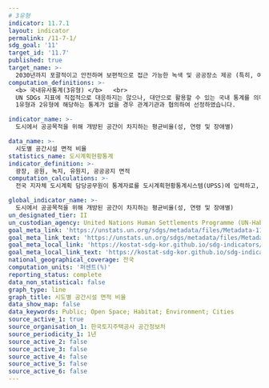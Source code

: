 ```yaml
---
# 3유형
indicator: 11.7.1
layout: indicator
permalink: /11-7-1/
sdg_goal: '11'
target_id: '11.7'
published: true
target_name: >-
  2030년까지 포괄적이고 안전하며 보편적으로 접근 가능한 녹색 및 공공장소 제공 (특히, 여성, 아동, 노인, 장애인)
computation_definitions: >-
  <b> 국내유사통계(3유형) </b>   <br>
  UN SDGs 지표에 직접적으로 대응하지는 않으나, 대안으로 활용할 수 있는 국내 통계를 의미합니다.    <br> 
  1유형과 2유형에 해당하는 통계가 없을 경우 관계기관과 협의하여 선정하였습니다.  

indicator_name: >-
  도시에서 공공목적을 위해 개방된 공간이 차지하는 평균비율(성, 연령 및 장애별)

data_name: >-
  시도별 공간시설 면적 비율
statistics_name: 도시계획현황통계
indicator_definition: >-
  광장, 공원, 녹지, 유원지, 공공공지 면적
computation_calculations: >-
  전국 지자체 도시계획 담당공무원이 통계자료를 도시계획현황통계시스템(UPSS)에 입력하고, 국토교통부 및 한국토지주택공사에서 입력자료를 검증하여 통계를 최종 생산

global_indicator_name: >-
  도시에서 공공목적을 위해 개방된 공간이 차지하는 평균비율(성, 연령 및 장애별)
un_designated_tier: II
un_custodian_agency: United Nations Human Settlements Programme (UN-Habitat)
goal_meta_link: 'https://unstats.un.org/sdgs/metadata/files/Metadata-11-07-01.pdf'
goal_meta_link_text: 'https://unstats.un.org/sdgs/metadata/files/Metadata-11-07-01.pdf'
goal_meta_local_link: 'https://kostat-sdg-kor.github.io/sdg-indicators/public/data/Metadata-11-07-01_KOR.pdf'
goal_meta_local_link_text: 'https://kostat-sdg-kor.github.io/sdg-indicators/public/data/Metadata-11-07-01_KOR.pdf'
national_geographical_coverage: 전국
computation_units: '퍼센트(%)'
reporting_status: complete
data_non_statistical: false
graph_type: line
graph_title: 시도별 공간시설 면적 비율
data_show_map: false
data_keywords: Public; Open Space; Habitat; Environment; Cities
source_active_1: true
source_organisation_1: 한국토지주택공사 공간정보처
source_periodicity_1: 1년
source_active_2: false
source_active_3: false
source_active_4: false
source_active_5: false
source_active_6: false
---
```

